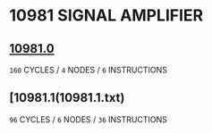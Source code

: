 # 10981 SIGNAL AMPLIFIER


## [10981.0](10981.0.txt)
`160` CYCLES / `4` NODES / `6` INSTRUCTIONS
## [10981.1(10981.1.txt)
`96` CYCLES / `6` NODES / `36` INSTRUCTIONS
